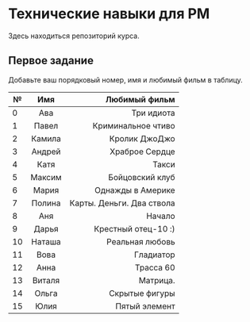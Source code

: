 # Технические навыки для PM
Здесь находиться репозиторий курса. 

## Первое задание
Добавьте ваш порядковый номер, имя и любимый фильм в таблицу.

| № | Имя   | Любимый фильм                          |
| - |:-----:| --------------------------------------:|
| 0 | Ава   | Три идиота                             |                         
| 1 | Павел | Криминальное чтиво                     |                                 
| 2 | Камила| Кролик ДжоДжо                          |
| 3 | Андрей| Храброе Сердце                         |
| 4 | Катя  | Такси                                  | 
| 5 | Максим| Бойцовский клуб                        |
| 6 | Мария | Однажды в Америке                      |
| 7 | Полина| Карты. Деньги. Два ствола              |
| 8 | Аня   | Начало                                 |
| 9 | Дарья | Крестный отец-10 :)                    |
| 10| Наташа| Реальная любовь                        |
| 11| Вова  | Гладиатор                              |
| 12| Анна  | Трасса 60                              |
| 13| Виталя| Матрица.                               |
| 14| Ольга | Скрытые фигуры                         |
| 15| Юлия  | Пятый элемент                          | 
